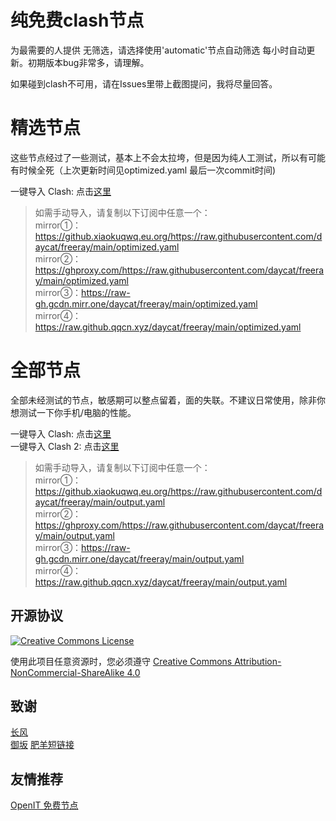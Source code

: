 # 纯免费clash节点
为最需要的人提供
无筛选，请选择使用'automatic'节点自动筛选
每小时自动更新。初期版本bug非常多，请理解。

如果碰到clash不可用，请在Issues里带上截图提问，我将尽量回答。

# 精选节点
这些节点经过了一些测试，基本上不会太拉垮，但是因为纯人工测试，所以有可能有时候全死（上次更新时间见optimized.yaml 最后一次commit时间)       

一键导入 Clash: 点击[这里](https://v1.mk/I9ItNx3)

> 如需手动导入，请复制以下订阅中任意一个：     
> mirror①：https://github.xiaokuqwq.eu.org/https://raw.githubusercontent.com/daycat/freeray/main/optimized.yaml     
> mirror②：https://ghproxy.com/https://raw.githubusercontent.com/daycat/freeray/main/optimized.yaml      
> mirror③：https://raw-gh.gcdn.mirr.one/daycat/freeray/main/optimized.yaml      
> mirror④：https://raw.github.qqcn.xyz/daycat/freeray/main/optimized.yaml

# 全部节点
全部未经测试的节点，敏感期可以整点留着，面的失联。不建议日常使用，除非你想测试一下你手机/电脑的性能。    

一键导入 Clash: 点击[这里](https://v1.mk/lI8iK7a)       
一键导入 Clash 2: 点击[这里](https://v1.mk/mgen9it)

> 如需手动导入，请复制以下订阅中任意一个：     
> mirror①：https://github.xiaokuqwq.eu.org/https://raw.githubusercontent.com/daycat/freeray/main/output.yaml     
> mirror②：https://ghproxy.com/https://raw.githubusercontent.com/daycat/freeray/main/output.yaml      
> mirror③：https://raw-gh.gcdn.mirr.one/daycat/freeray/main/output.yaml      
> mirror④：https://raw.github.qqcn.xyz/daycat/freeray/main/output.yaml

## 开源协议
<a rel="license" href="http://creativecommons.org/licenses/by-nc-sa/4.0/"><img alt="Creative Commons License" style="border-width:0" src="https://i.creativecommons.org/l/by-nc-sa/4.0/88x31.png" /></a>
 
使用此项目任意资源时，您必须遵守 [Creative Commons Attribution-NonCommercial-ShareAlike 4.0](https://creativecommons.org/licenses/by-nc-sa/4.0/legalcode)

## 致谢
[长风](https://github.com/changfengoss/pub)      
[御坂](https://github.com/Misaka-blog)
[肥羊短链接](https://v1.mk)

## 友情推荐
[OpenIT 免费节点](https://openit.ml)

